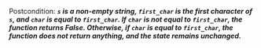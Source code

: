 Postcondition: ***`s` is a non-empty string, `first_char` is the first character of `s`, and `char` is equal to `first_char`. If `char` is not equal to `first_char`, the function returns False. Otherwise, if `char` is equal to `first_char`, the function does not return anything, and the state remains unchanged.***